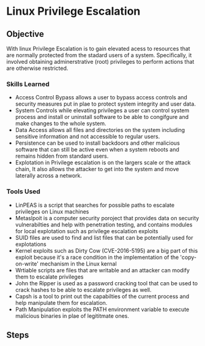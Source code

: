 # Linux Privilege Escalation 

## Objective 

With linux Privilege Escalation is to gain elevated acess to resources that are normally protected from the stadard users of a system. Specifically, it involved obtaining adminerstrative (root) privileges to perform actions that are otherwise restricted. 

### Skills Learned 

- Access Control Bypass allows a user to bypass access controls and security measures put in plae to protect system integrity and user data.
- System Controls while elevating privileges a user can control system process and install or uninstall software to be able to congifgure and make changes to the whole system.
- Data Access allows all files and directories on the system including sensitive information and not accessible to regular users.
- Persistence can be used to install backdoors and other malicious software that can still be active even when a system reboots and remains hidden from standard users.
- Explotation in Privilege escalation is on the largers scale or the attack chain, It also allows the attacker to get into the system and move laterally across a network.

### Tools Used 

- LinPEAS is a script that searches for possible paths to escalate privileges on Linux machines
- Metaslpoit is a computer security poroject that provides data on security vulnerabilties and help with penetration testing, and contains modules for local explotation such as privilege escalation exploits
- SUID files are used to find and list files that can be potentially used for explotations
- Kernel exploits such as Dirty Cow (CVE-2016-5195) are a big part of this exploit because it's a race condition in the implementation of the 'copy-on-write' mechanism in the Linux kernal
- Wrtiable scripts are files that are writable and an attacker can modify them to escalate privileges
- John the Ripper is used as a password cracking tool that can be used to crack hashes to be able to escalate privileges as well.
- Capsh is a tool to print out the capabilties of the current process and help manipulate them for escalation.
- Path Manipulation exploits the PATH environment variable to execute malicious binaries in plae of legititmate ones.

## Steps 


